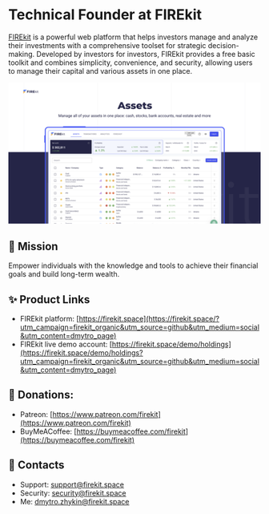 # Technical Founder at FIREkit
[FIREkit](https://firekit.space/?utm_campaign=firekit_organic&utm_source=github&utm_medium=social&utm_content=dmytro_page) is a powerful web platform that helps investors manage and analyze their investments with a comprehensive toolset for strategic decision-making. Developed by investors for investors, FIREkit provides a free basic toolkit and combines simplicity, convenience, and security, allowing users to manage their capital and various assets in one place. 

<p align="center">
  <kbd>
    <img src="https://github.com/zhikin2207/zhikin2207/blob/650a4e886519a1068bd2ef34f2413acc74eefb27/Assets.png" />
  </kbd>
</p>

## 🌱 Mission
Empower individuals with the knowledge and tools to achieve their financial goals and build long-term wealth.

## ✨ Product Links
- FIREkit platform: [https://firekit.space](https://firekit.space/?utm_campaign=firekit_organic&utm_source=github&utm_medium=social&utm_content=dmytro_page) 
- FIREkit live demo account: [https://firekit.space/demo/holdings](https://firekit.space/demo/holdings?utm_campaign=firekit_organic&utm_source=github&utm_medium=social&utm_content=dmytro_page)

## 🔭 Donations: 
- Patreon: [https://www.patreon.com/firekit](https://www.patreon.com/firekit)
- BuyMeACoffee: [https://buymeacoffee.com/firekit](https://buymeacoffee.com/firekit)

## 💬 Contacts 
- Support: [support@firekit.space](mailto:support@firekit.space)
- Security: [security@firekit.space](mailto:security@firekit.space)
- Me: [dmytro.zhykin@firekit.space](mailto:dmytro.zhykin@firekit.space)
<!--
**zhikin2207/zhikin2207** is a ✨ _special_ ✨ repository because its `README.md` (this file) appears on your GitHub profile.

Here are some ideas to get you started:

- 🔭 I’m currently working on ...
- 🌱 I’m currently learning ...
- 👯 I’m looking to collaborate on ...
- 🤔 I’m looking for help with ...
- 💬 Ask me about ...
- 📫 How to reach me: ...
- 😄 Pronouns: ...
- ⚡ Fun fact: ...
-->
